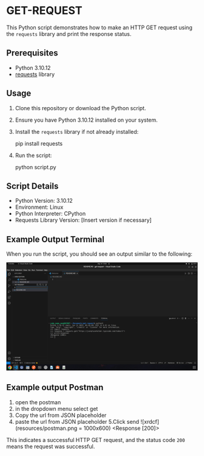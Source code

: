 # GET-REQUEST

This Python script demonstrates how to make an HTTP GET request using the `requests` library and print the response status.

## Prerequisites

- Python 3.10.12
- [requests](https://docs.python-requests.org/en/master/) library

## Usage

1. Clone this repository or download the Python script.
2. Ensure you have Python 3.10.12 installed on your system.
3. Install the `requests` library if not already installed:
   
   pip install requests
   
4. Run the script:
   
   python script.py
   

## Script Details

- Python Version: 3.10.12
- Environment: Linux
- Python Interpreter: CPython
- Requests Library Version: [Insert version if necessary]

## Example Output Terminal

When you run the script, you should see an output similar to the following:

![xrdcf](resources/terminal.png)

## Example output Postman

1. open the postman
2. in the dropdown menu select get
3. Copy the url from JSON placeholder
4. paste the url from JSON placeholder
5.Click send
![xrdcf](resources/postman.png = 1000x600)
<Response [200]>


This indicates a successful HTTP GET request, and the status code `200` means the request was successful.
